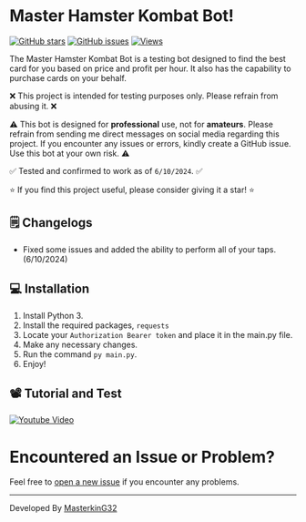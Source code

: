 # Master Hamster Kombat Bot!

[![GitHub stars](https://img.shields.io/github/stars/masterking32/MasterHamsterKombatBot.svg)](https://github.com/masterking32/MasterHamsterKombatBot/stargazers)
[![GitHub issues](https://img.shields.io/github/issues/masterking32/MasterHamsterKombatBot.svg)](https://github.com/masterking32/MasterHamsterKombatBot/issues)
[![Views](https://gpvc.arturio.dev/masterking32MasterHamsterKombatBot)](https://masterking32.com)

The Master Hamster Kombat Bot is a testing bot designed to find the best card for you based on price and profit per hour. It also has the capability to purchase cards on your behalf.

❌ This project is intended for testing purposes only. Please refrain from abusing it. ❌

⚠️ This bot is designed for **professional** use, not for **amateurs**. Please refrain from sending me direct messages on social media regarding this project. If you encounter any issues or errors, kindly create a GitHub issue. Use this bot at your own risk. ⚠️

✅ Tested and confirmed to work as of `6/10/2024`. ✅

⭐ If you find this project useful, please consider giving it a star! ⭐

## 🗒️ Changelogs

- Fixed some issues and added the ability to perform all of your taps. (6/10/2024)

## 💻 Installation

1. Install Python 3.
2. Install the required packages, `requests`
3. Locate your `Authorization Bearer token` and place it in the main.py file.
4. Make any necessary changes.
5. Run the command `py main.py`.
6. Enjoy!

## 📽️ Tutorial and Test

<a href="https://www.youtube.com/watch?v=cjWE7DmMFgw">
  <img align="center" src="https://raw.githubusercontent.com/masterking32/MasterHamsterKombatBot/main/thumbnail.png" alt="Youtube Video" />
</a>

# Encountered an Issue or Problem?

Feel free to [open a new issue](https://github.com/masterking32/MasterHamsterKombatBot/issues) if you encounter any problems.

---

Developed By [MasterkinG32](https://github.com/masterking32)
